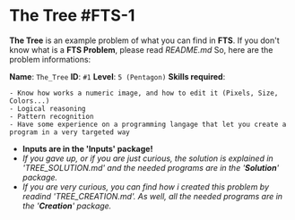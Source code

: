 ﻿

The Tree #FTS-1
===================


**The Tree** is an example problem of what you can find in **FTS**.
If you don't know what is a **FTS Problem**, please read *README.md*
So, here are the problem informations:

**Name**: `The_Tree`
**ID**: `#1`
**Level**: `5 (Pentagon)`
**Skills required**:

    - Know how works a numeric image, and how to edit it (Pixels, Size, Colors...)
    - Logical reasoning
    - Pattern recognition 
    - Have some experience on a programming langage that let you create a program in a very targeted way


- **Inputs are in the 'Inputs' package!**
- *If you gave up, or if you are just curious, the solution is explained in '*TREE_SOLUTION.md*' and the needed programs are in the '**Solution**' package.*
- *If you are very curious, you can find how i created this problem by readind '*TREE_CREATION.md*'. As well, all the needed programs are in the '**Creation**' package.*

